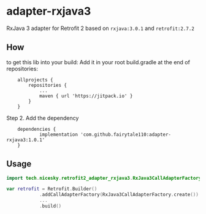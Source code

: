 # adapter-rxjava3
RxJava 3 adapter for Retrofit 2 based on `rxjava:3.0.1` and `retrofit:2.7.2`

## How
to get this lib into your build:
Add it in your root build.gradle at the end of repositories:
```
	allprojects {
		repositories {
			...
			maven { url 'https://jitpack.io' }
		}
	}
 ```
 
 Step 2. Add the dependency
```
	dependencies {
	        implementation 'com.github.fairytale110:adapter-rxjava3:1.0.1'
	}
```

## Usage
``` Kotlin
import tech.nicesky.retrofit2_adapter_rxjava3.RxJava3CallAdapterFactory

var retrofit = Retrofit.Builder()
            .addCallAdapterFactory(RxJava3CallAdapterFactory.create())
            ...
            .build()

```
